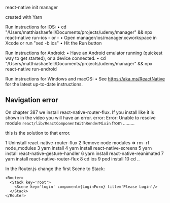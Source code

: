   react-native init manager

  created with Yarn

  Run instructions for iOS:
    • cd "/Users/matthiashaefeli/Documents/projects/udemy/manager" && npx react-native run-ios
    - or -
    • Open manager/ios/manager.xcworkspace in Xcode or run "xed -b ios"
    • Hit the Run button

  Run instructions for Android:
    • Have an Android emulator running (quickest way to get started), or a device connected.
    • cd "/Users/matthiashaefeli/Documents/projects/udemy/manager" && npx react-native run-android

  Run instructions for Windows and macOS:
    • See https://aka.ms/ReactNative for the latest up-to-date instructions.
    

## Navigation error
On chapter 387 we install react-native-router-flux. If you install like it is shown in the video you will have an error.
error: Error: Unable to resolve module `react/lib/ReactComponentWithRenderMixin` from .........

this is the solution to that error.

1 Uninstall react-native-router-flux
2 Remove node modules => rm -rf node_modules
3 yarn install
4 yarn install react-native-screens
5 yarn install react-native-gesture-handler
6 yarn install react-native-reanimated
7 yarn install react-native-router-flux
8 cd ios
9 pod install
10 cd ..

In the Router.js change the first Scene to Stack:

```
<Router>
  <Stack key='root'>
    <Scene key='login' component={LoginForm} title='Please Login'/>
  </Stack>
</Router>
```

    
